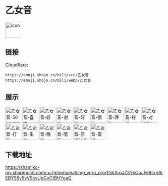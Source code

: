 # 乙女音
<img src="https://emoji.shojo.cn/bili/src/乙女音/icon.png" width="50" height="50" alt="icon">

## 链接
Cloudflare:
```
https://emoji.shojo.cn/bili/src/乙女音
https://emoji.shojo.cn/bili/webp/乙女音
```
## 展示
<img src="https://emoji.shojo.cn/bili/src/乙女音/乙女音-5000兆円.png" width="50" height="50" alt="乙女音-5000兆円">
<img src="https://emoji.shojo.cn/bili/src/乙女音/乙女音-喜欢.png" width="50" height="50" alt="乙女音-喜欢">
<img src="https://emoji.shojo.cn/bili/src/乙女音/乙女音-好人.png" width="50" height="50" alt="乙女音-好人">
<img src="https://emoji.shojo.cn/bili/src/乙女音/乙女音-谢谢.png" width="50" height="50" alt="乙女音-谢谢">
<img src="https://emoji.shojo.cn/bili/src/乙女音/乙女音-好耶.png" width="50" height="50" alt="乙女音-好耶">
<img src="https://emoji.shojo.cn/bili/src/乙女音/乙女音-很行.png" width="50" height="50" alt="乙女音-很行">
<img src="https://emoji.shojo.cn/bili/src/乙女音/乙女音-理解.png" width="50" height="50" alt="乙女音-理解">
<img src="https://emoji.shojo.cn/bili/src/乙女音/乙女音-柠檬.png" width="50" height="50" alt="乙女音-柠檬">
<img src="https://emoji.shojo.cn/bili/src/乙女音/乙女音-对不起.png" width="50" height="50" alt="乙女音-对不起">
<img src="https://emoji.shojo.cn/bili/src/乙女音/乙女音-打咩.png" width="50" height="50" alt="乙女音-打咩">
<img src="https://emoji.shojo.cn/bili/src/乙女音/乙女音-生气.png" width="50" height="50" alt="乙女音-生气">
<img src="https://emoji.shojo.cn/bili/src/乙女音/乙女音-晚安.png" width="50" height="50" alt="乙女音-晚安">
<img src="https://emoji.shojo.cn/bili/src/乙女音/乙女音-嘻嘻.png" width="50" height="50" alt="乙女音-嘻嘻">
<img src="https://emoji.shojo.cn/bili/src/乙女音/乙女音-原来如此.png" width="50" height="50" alt="乙女音-原来如此">
<img src="https://emoji.shojo.cn/bili/src/乙女音/乙女音-震撼.png" width="50" height="50" alt="乙女音-震撼">

## 下载地址

https://shamiko-my.sharepoint.com/:u:/g/personal/img_yuru_pro/ESkXrqJZ3YxOuJFe8crp9rEBY56y5vV9cyUpGvCfBHYeaQ